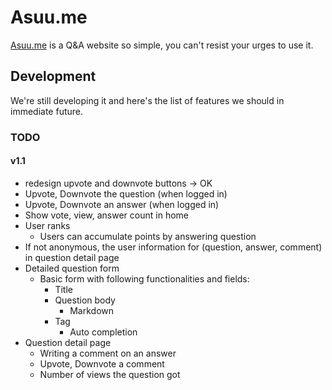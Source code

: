 # Asuu.me
<!-- [![License](https://poser.pugx.org/automattic/jetpack/license.svg)](https://www.gnu.org/licenses/gpl-2.0.html)
[![Code Climate](https://codeclimate.com/github/Automattic/jetpack/badges/gpa.svg)](https://codeclimate.com/github/Automattic/jetpack) -->
[Asuu.me](https://asuu.me/) is a Q&A website so simple, you can't resist your urges to use it.

## Development

We're still developing it and here's the list of features we should in immediate future.

### TODO

#### v1.1
* redesign upvote and downvote buttons -> OK
* Upvote, Downvote the question (when logged in)
* Upvote, Downvote an answer (when logged in)
* Show vote, view, answer count in home
* User ranks
  * Users can accumulate points by answering question
* If not anonymous, the user information for (question, answer, comment) in question detail page
* Detailed question form
  * Basic form with following functionalities and fields:
    * Title
    * Question body
      * Markdown
    * Tag
      * Auto completion
* Question detail page
  * Writing a comment on an answer
  * Upvote, Downvote a comment
  * Number of views the question got
